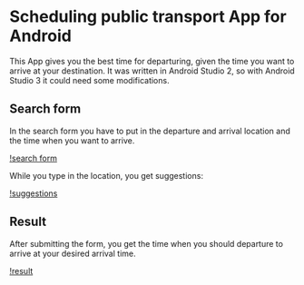 # Scheduling public transport App for Android
This App gives you the best time for departuring, given the time you want to arrive at your destination. It was written 
in Android Studio 2, so with Android Studio 3 it could need some modifications.

## Search form
In the search form you have to put in the departure and arrival location and the time when you want to arrive.

[!search form](https://github.com/saoudh/Scheduling-public-transport-Android-App/blob/master/screenshots/form.png)

While you type in the location, you get suggestions:

[!suggestions](https://github.com/saoudh/Scheduling-public-transport-Android-App/blob/master/screenshots/search.png)


## Result
After submitting the form, you get the time when you should departure to arrive at your desired arrival time.

[!result](https://github.com/saoudh/Scheduling-public-transport-Android-App/blob/master/screenshots/result.png)

